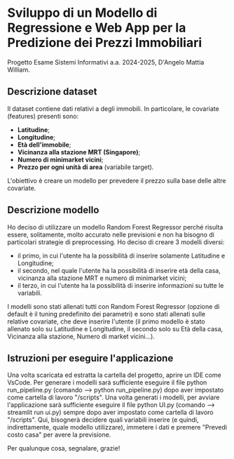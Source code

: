 # Sviluppo di un Modello di Regressione e Web App per la Predizione dei Prezzi Immobiliari
Progetto Esame Sistemi Informativi a.a. 2024-2025, D'Angelo Mattia William.

## Descrizione dataset
Il dataset contiene dati relativi a degli immobili. In particolare, le covariate (features) presenti sono:
- **Latitudine**;
- **Longitudine**;
- **Età dell'immobile**;
- **Vicinanza alla stazione MRT (Singapore)**;
- **Numero di minimarket vicini**;
- **Prezzo per ogni unità di area** (variabile target).

L'obiettivo è creare un modello per prevedere il prezzo sulla base delle altre covariate.

## Descrizione modello
Ho deciso di utilizzare un modello Random Forest Regressor perché risulta essere, solitamente, molto accurato nelle previsioni e non ha bisogno di particolari strategie di preprocessing.
Ho deciso di creare 3 modelli diversi:
- il primo, in cui l'utente ha la possibilità di inserire solamente Latitudine e Longitudine;
- il secondo, nel quale l'utente ha la possibilità di inserire età della casa, vicinanza alla stazione MRT e numero di minimarket vicini;
- il terzo, in cui l'utente ha la possibilità di inserire informazioni su tutte le variabili.

I modelli sono stati allenati tutti con Random Forest Regressor (opzione di default è il tuning predefinito dei parametri) e sono stati allenati sulle relative covariate, che deve inserire l'utente (il primo modello è stato allenato solo su Latitudine e Longitudine, il secondo solo su Età della casa, Vicinanza alla stazione, Numero di market vicini...).

## Istruzioni per eseguire l'applicazione
Una volta scaricata ed estratta la cartella del progetto, aprire un IDE come VsCode. Per generare i modelli sarà sufficiente eseguire il file python run_pipeline.py (comando --> python run_pipeline.py) dopo aver impostato come cartella di lavoro "/scripts".
Una volta generati i modelli, per avviare l'applicazione sarà sufficiente eseguire il file python UI.py (comando --> streamlit run ui.py) sempre dopo aver impostato come cartella di lavoro "/scripts".
Qui, bisognerà decidere quali variabili inserire (e quindi, indirettamente, quale modello utilizzare), immetere i dati e premere "Prevedi costo casa" per avere la previsione.

Per qualunque cosa, segnalare, grazie!